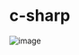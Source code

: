 # c-sharp

![image](https://user-images.githubusercontent.com/49295076/92072707-cf0caa80-edec-11ea-8ad4-cad4843ae0d4.png)
